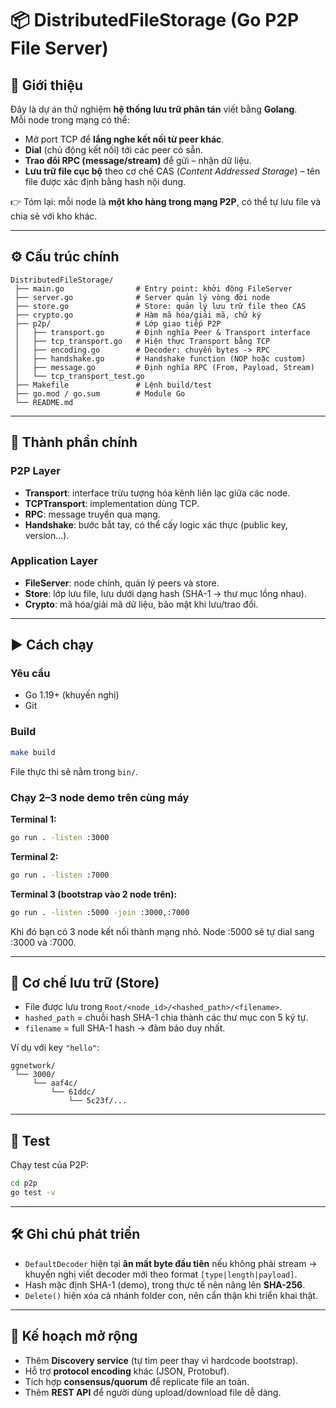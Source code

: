 # 📦 DistributedFileStorage (Go P2P File Server)

## 🚀 Giới thiệu
Đây là dự án thử nghiệm **hệ thống lưu trữ phân tán** viết bằng **Golang**.  
Mỗi node trong mạng có thể:
- Mở port TCP để **lắng nghe kết nối từ peer khác**.  
- **Dial** (chủ động kết nối) tới các peer có sẵn.  
- **Trao đổi RPC (message/stream)** để gửi – nhận dữ liệu.  
- **Lưu trữ file cục bộ** theo cơ chế CAS (*Content Addressed Storage*) – tên file được xác định bằng hash nội dung.  

👉 Tóm lại: mỗi node là **một kho hàng trong mạng P2P**, có thể tự lưu file và chia sẻ với kho khác.

---

## ⚙️ Cấu trúc chính

```
DistributedFileStorage/
 ├── main.go                # Entry point: khởi động FileServer
 ├── server.go              # Server quản lý vòng đời node
 ├── store.go               # Store: quản lý lưu trữ file theo CAS
 ├── crypto.go              # Hàm mã hóa/giải mã, chữ ký
 ├── p2p/                   # Lớp giao tiếp P2P
 │   ├── transport.go       # Định nghĩa Peer & Transport interface
 │   ├── tcp_transport.go   # Hiện thực Transport bằng TCP
 │   ├── encoding.go        # Decoder: chuyển bytes -> RPC
 │   ├── handshake.go       # Handshake function (NOP hoặc custom)
 │   ├── message.go         # Định nghĩa RPC (From, Payload, Stream)
 │   └── tcp_transport_test.go
 ├── Makefile               # Lệnh build/test
 ├── go.mod / go.sum        # Module Go
 └── README.md
```

---

## 🔑 Thành phần chính

### P2P Layer
- **Transport**: interface trừu tượng hóa kênh liên lạc giữa các node.  
- **TCPTransport**: implementation dùng TCP.  
- **RPC**: message truyền qua mạng.  
- **Handshake**: bước bắt tay, có thể cấy logic xác thực (public key, version…).  

### Application Layer
- **FileServer**: node chính, quản lý peers và store.  
- **Store**: lớp lưu file, lưu dưới dạng hash (SHA-1 → thư mục lồng nhau).  
- **Crypto**: mã hóa/giải mã dữ liệu, bảo mật khi lưu/trao đổi.  

---

## ▶️ Cách chạy

### Yêu cầu
- Go 1.19+ (khuyến nghị)
- Git

### Build
```bash
make build
```
File thực thi sẽ nằm trong `bin/`.

### Chạy 2–3 node demo trên cùng máy
**Terminal 1:**
```bash
go run . -listen :3000
```

**Terminal 2:**
```bash
go run . -listen :7000
```

**Terminal 3 (bootstrap vào 2 node trên):**
```bash
go run . -listen :5000 -join :3000,:7000
```

Khi đó bạn có 3 node kết nối thành mạng nhỏ. Node :5000 sẽ tự dial sang :3000 và :7000.

---

## 📂 Cơ chế lưu trữ (Store)

- File được lưu trong `Root/<node_id>/<hashed_path>/<filename>`.  
- `hashed_path` = chuỗi hash SHA-1 chia thành các thư mục con 5 ký tự.  
- `filename` = full SHA-1 hash → đảm bảo duy nhất.  

Ví dụ với key `"hello"`:  
```
ggnetwork/
 └── 3000/
     └── aaf4c/
         └── 61ddc/
             └── 5c23f/...
```

---

## 🧪 Test
Chạy test của P2P:
```bash
cd p2p
go test -v
```

---

## 🛠️ Ghi chú phát triển
- `DefaultDecoder` hiện tại **ăn mất byte đầu tiên** nếu không phải stream → khuyến nghị viết decoder mới theo format `[type|length|payload]`.  
- Hash mặc định SHA-1 (demo), trong thực tế nên nâng lên **SHA-256**.  
- `Delete()` hiện xóa cả nhánh folder con, nên cẩn thận khi triển khai thật.  

---

## 📌 Kế hoạch mở rộng
- Thêm **Discovery service** (tự tìm peer thay vì hardcode bootstrap).  
- Hỗ trợ **protocol encoding** khác (JSON, Protobuf).  
- Tích hợp **consensus/quorum** để replicate file an toàn.  
- Thêm **REST API** để người dùng upload/download file dễ dàng.  

